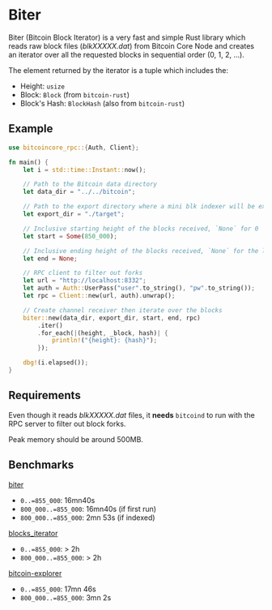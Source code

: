 # Biter

Biter (Bitcoin Block Iterator) is a very fast and simple Rust library which reads raw block files (*blkXXXXX.dat*) from Bitcoin Core Node and creates an iterator over all the requested blocks in sequential order (0, 1, 2, ...).

The element returned by the iterator is a tuple which includes the:
- Height: `usize`
- Block: `Block` (from `bitcoin-rust`)
- Block's Hash: `BlockHash` (also from `bitcoin-rust`)

## Example

```rust
use bitcoincore_rpc::{Auth, Client};

fn main() {
    let i = std::time::Instant::now();

    // Path to the Bitcoin data directory
    let data_dir = "../../bitcoin";

    // Path to the export directory where a mini blk indexer will be exported
    let export_dir = "./target";

    // Inclusive starting height of the blocks received, `None` for 0
    let start = Some(850_000);

    // Inclusive ending height of the blocks received, `None` for the last one
    let end = None;

    // RPC client to filter out forks
    let url = "http://localhost:8332";
    let auth = Auth::UserPass("user".to_string(), "pw".to_string());
    let rpc = Client::new(url, auth).unwrap();

    // Create channel receiver then iterate over the blocks
    biter::new(data_dir, export_dir, start, end, rpc)
        .iter()
        .for_each(|(height, _block, hash)| {
            println!("{height}: {hash}");
        });

    dbg!(i.elapsed());
}

```

## Requirements

Even though it reads *blkXXXXX.dat* files, it **needs** `bitcoind` to run with the RPC server to filter out block forks.

Peak memory should be around 500MB.

## Benchmarks

[biter](https://crates.io/crates/biter)
- `0..=855_000`: 16mn40s
- `800_000..=855_000`: 16mn40s (if first run)
- `800_000..=855_000`: 2mn 53s (if indexed)

[blocks_iterator](https://crates.io/crates/blocks_iterator)
- `0..=855_000`: > 2h
- `800_000..=855_000`: > 2h

[bitcoin-explorer](https://crates.io/crates/bitcoin-explorer)
- `0..=855_000`: 17mn 46s
- `800_000..=855_000`: 3mn 2s
